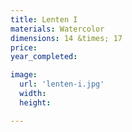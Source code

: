 ```yaml
---
title: Lenten I
materials: Watercolor
dimensions: 14 &times; 17
price:
year_completed:

image:
  url: 'lenten-i.jpg'
  width:
  height:

---
```


